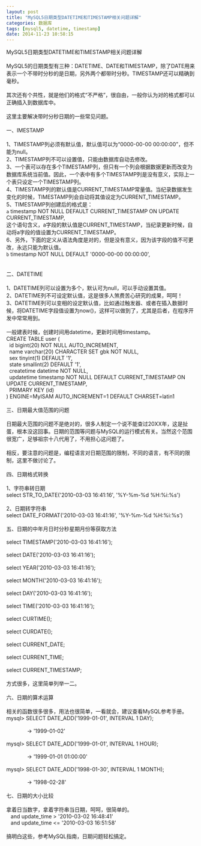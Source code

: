 ```yaml
---
layout: post
title: "MySQL5日期类型DATETIME和TIMESTAMP相关问题详解"
categories: 数据库
tags: [mysql5, datetime, timestamp]
date: 2014-11-23 10:58:15
---
```


MySQL5日期类型DATETIME和TIMESTAMP相关问题详解<br>
 <br>
MySQL5的日期类型有三种：DATETIME、DATE和TIMESTAMP，除了DATE用来表示一个不带时分秒的是日期，另外两个都带时分秒。TIMESTAMP还可以精确到毫秒。<br>
 <br>
其次还有个共性，就是他们的格式“不严格”，很自由，一般你认为对的格式都可以正确插入到数据库中。<br>
 <br>
这里主要解决带时分秒日期的一些常见问题。<br>
 <br>
一、IMESTAMP<br>
 <br>
1、TIMESTAMP列必须有默认值，默认值可以为“0000-00-00 00:00:00”，但不能为null。<br>
2、TIMESTAMP列不可以设置值，只能由数据库自动去修改。<br>
3、一个表可以存在多个TIMESTAMP列，但只有一个列会根据数据更新而改变为数据库系统当前值。因此，一个表中有多个TIMESTAMP列是没有意义，实际上一个表只设定一个TIMESTAMP列。<br>
4、TIMESTAMP列的默认值是CURRENT_TIMESTAMP常量值。当纪录数据发生变化的时候，TIMESTAMP列会自动将其值设定为CURRENT_TIMESTAMP。<br>
5、TIMESTAMP列创建后的格式是：<br>
`a` timestamp NOT NULL DEFAULT CURRENT_TIMESTAMP ON UPDATE CURRENT_TIMESTAMP,<br>
这个语句含义，a字段的默认值是CURRENT_TIMESTAMP，当纪录更新时候，自动将a字段的值设置为CURRENT_TIMESTAMP。<br>
6、另外，下面的定义从语法角度是对的，但是没有意义，因为该字段的值不可更改，永远只能为默认值。<br>
`b` timestamp NOT NULL DEFAULT '0000-00-00 00:00:00',<br>
 <br>
 <br>
二、DATETIME<br>
 <br>
1、DATETIME列可以设置为多个，默认可为null，可以手动设置其值。<br>
2、DATETIME列不可设定默认值，这是很多人煞费苦心研究的成果，呵呵！<br>
3、DATETIME列可以变相的设定默认值，比如通过触发器、或者在插入数据时候，将DATETIME字段值设置为now()，这样可以做到了，尤其是后者，在程序开发中常常用到。<br>
 <br>
一般建表时候，创建时间用datetime，更新时间用timestamp。<br>
CREATE TABLE user (<br>
 &nbsp; id bigint(20) NOT NULL AUTO_INCREMENT,<br>
 &nbsp; name varchar(20) CHARACTER SET gbk NOT NULL,<br>
 &nbsp; sex tinyint(1) DEFAULT '1',<br>
 &nbsp; state smallint(2) DEFAULT '1',<br>
 &nbsp; createtime datetime NOT NULL,<br>
 &nbsp; updatetime timestamp NOT NULL DEFAULT CURRENT_TIMESTAMP ON UPDATE CURRENT_TIMESTAMP,<br>
 &nbsp; PRIMARY KEY (id)<br>
) ENGINE=MyISAM AUTO_INCREMENT=1 DEFAULT CHARSET=latin1<br>
 <br>
三、日期最大值范围的问题<br>
 <br>
日期最大范围的问题不是绝对的，很多人制定一个说不能查过20XX年，这是扯蛋，根本没这回事。日期的范围等问题与MySQL的运行模式有关。当然这个范围很宽广，足够祖宗十八代用了，不用担心这问题了。<br>
 <br>
相反，要注意的问题是，编程语言对日期范围的限制，不同的语言，有不同的限制，这里不做讨论了。<br>
 <br>
四、日期格式转换<br>
 <br>
1、字符串转日期<br>
select STR_TO_DATE('2010-03-03 16:41:16', '%Y-%m-%d %H:%i:%s')<br>
 <br>
2、日期转字符串<br>
select DATE_FORMAT('2010-03-03 16:41:16', '%Y-%m-%d %H:%i:%s')<br>
 <br>
五、日期的中年月日时分秒星期月份等获取方法<br>
 <br>
select TIMESTAMP('2010-03-03 16:41:16');<br>
<br>
select DATE('2010-03-03 16:41:16');<br>
<br>
select YEAR('2010-03-03 16:41:16');<br>
<br>
select MONTH('2010-03-03 16:41:16');<br>
<br>
select DAY('2010-03-03 16:41:16');<br>
<br>
select TIME('2010-03-03 16:41:16');<br>
<br>
select CURTIME();<br>
<br>
select CURDATE();<br>
<br>
select CURRENT_DATE;<br>
<br>
select CURRENT_TIME;<br>
<br>
select CURRENT_TIMESTAMP;<br>
 <br>
方式很多，这里简单列举一二。<br>
 <br>
六、日期的算术运算<br>
 <br>
相关的函数很多很多，用法也很简单，一看就会，建议查看MySQL参考手册。<br>
mysql&gt; SELECT DATE_ADD('1999-01-01', INTERVAL 1 DAY);<br>
<br>
 &nbsp;&nbsp; &nbsp;&nbsp; &nbsp;&nbsp; &nbsp;&nbsp; &nbsp; -&gt; '1999-01-02'<br>
<br>
mysql&gt; SELECT DATE_ADD('1999-01-01', INTERVAL 1 HOUR);<br>
<br>
 &nbsp;&nbsp; &nbsp;&nbsp; &nbsp;&nbsp; &nbsp;&nbsp; &nbsp; -&gt; '1999-01-01 01:00:00'<br>
<br>
mysql&gt; SELECT DATE_ADD('1998-01-30', INTERVAL 1 MONTH);<br>
<br>
 &nbsp;&nbsp; &nbsp;&nbsp; &nbsp;&nbsp; &nbsp;&nbsp; &nbsp; -&gt; '1998-02-28'<br>
 <br>
七、日期的大小比较<br>
 <br>
拿着日当数字，拿着字符串当日期，呵呵，很简单的。<br>
 &nbsp;&nbsp;&nbsp;and update_time &gt; '2010-03-02 16:48:41'<br>
 &nbsp;&nbsp;&nbsp;and update_time &lt;= '2010-03-03 16:51:58'<br>
 <br>
搞明白这些，参考MySQL指南，日期问题轻松搞定。
